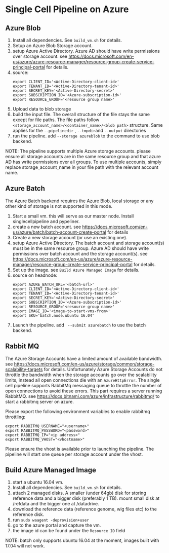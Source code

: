 # Single Cell Pipeline on Azure

## Azure Blob
1. Install all dependencies. See ```build_vm.sh``` for details. 
2. Setup an Azure Blob Storage account.
3. setup Azure Active Directory. Azure AD should have write permissions over storage account. see https://docs.microsoft.com/en-us/azure/azure-resource-manager/resource-group-create-service-principal-portal for details.
4. source:
	```
	export CLIENT_ID='<Active-Directory-client-id>'
	export TENANT_ID='<Active-Directory-tenant-id>'
	export SECRET_KEY='<Active-Directory-secret>'
	export SUBSCRIPTION_ID='<Azure-subscription-id>'
	export RESOURCE_GROUP='<resource group name>'
	```
5. Upload data to blob storage
6. build the input file. The overall structure of the file stays the same except for file paths. The file paths follow ```<storage_account_name>/<container_name>/<blob path>``` structure. Same applies for the ```--pipelinedir``` , ```--tmpdir```and ```--output``` directories
7. run the pipeline. add ```--storage azureblob``` to the command to use blob backend.

NOTE: The pipeline supports multiple Azure storage accounts. please ensure all storage accounts are in the same resource group and that azure AD has write permissions over all groups. To use multiple accounts, simply replace storage_account_name in your file path with the relevant account name.


## Azure Batch
The Azure Batch backend requires the Azure Blob, local storage or any other kind of storage is not supported in this mode.

1. Start a small vm. this will serve as our master node. Install singlecellpipeline and pypeliner.
2. create a new batch account. see https://docs.microsoft.com/en-us/azure/batch/batch-account-create-portal for details
3. Create a new storage account (or use an existing one).
4. setup Azure Active Directory. The batch account and storage account(s) must be in the same resource group.  Azure AD should have write permissions over batch account and the storage account(s). see https://docs.microsoft.com/en-us/azure/azure-resource-manager/resource-group-create-service-principal-portal for details. 
5. Set up the image. see ```Build Azure Managed Image``` for details.
5. source on headnode:
	```
	export AZURE_BATCH_URL='<batch-url>'
	export CLIENT_ID='<Active-Directory-client-id>'
	export TENANT_ID='<Active-Directory-tenant-id>'
	export SECRET_KEY='<Active-Directory-secret>'
	export SUBSCRIPTION_ID='<Azure-subscription-id>'
	export RESOURCE_GROUP='<resource group name>'
	export IMAGE_ID='<image-to-start-vms-from>'
	export SKU='batch.node.ubuntu 16.04'
	``` 
6.  Launch the pipeline. add ``` --submit azurebatch``` to use the batch backend.

## Rabbit MQ
The Azure Storage Accounts have a limited amount of available bandwidth. see  https://docs.microsoft.com/en-us/azure/storage/common/storage-scalability-targets for details. 
Unfortunately Azure Storage Accounts do not  throttle the bandwidth when the storage accounts go over the scalability limits, instead all open connections die with an ```AzureHttpError```.  The single cell pipeline supports RabbitMq messaging queue to throttle the number of open connections to avoid these errors.
This part requires a server running RabbitMQ. see https://docs.bitnami.com/azure/infrastructure/rabbitmq/ to start a rabbitmq server on azure.

Please export the following environment variables to enable rabbitmq throttling:
```
export RABBITMQ_USERNAME="<username>"
export RABBITMQ_PASSWORD="<password>"
export RABBITMQ_IP="<ip address>"
export RABBITMQ_VHOST="<vhostname>"
```
Please ensure the vhost is available prior to launching the pipeline. The pipeline will start one queue per storage account under the vhost. 


## Build Azure Managed Image

1. start a ubuntu 16.04 vm. 
2. Install all dependencies. See ```build_vm.sh``` for details.
3. attach 2 managed disks. A smaller (under 64gb) disk for storing reference data and a bigger disk (preferably 1 TB). mount small disk at /refdata and the bigger one at /datadrive.
4. download the reference data (reference genome, wig files etc) to the reference disk.
5. run ```sudo waagent -deprovision+user```
6. go to the azure portal and capture the vm. 
7. the image id can be found under the ```Resource ID``` field

NOTE: batch only supports ubuntu 16.04 at the moment, images built with 17.04 will not work.

